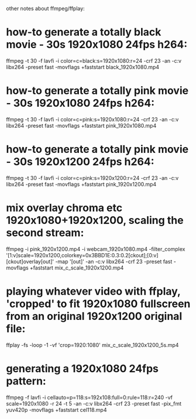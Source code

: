other notes about ffmpeg/ffplay:

# how-to generate a totally black movie - 30s 1920x1080 24fps h264:
ffmpeg -t 30 -f lavfi -i color=c=black:s=1920x1080:r=24 -crf 23 -an -c:v libx264 -preset fast -movflags +faststart black_1920x1080.mp4

# how-to generate a totally pink movie - 30s 1920x1080 24fps h264:
ffmpeg -t 30 -f lavfi -i color=c=pink:s=1920x1080:r=24 -crf 23 -an -c:v libx264 -preset fast -movflags +faststart pink_1920x1080.mp4

# how-to generate a totally pink movie - 30s 1920x1200 24fps h264:
ffmpeg -t 30 -f lavfi -i color=c=pink:s=1920x1200:r=24 -crf 23 -an -c:v libx264 -preset fast -movflags +faststart pink_1920x1200.mp4

# mix overlay chroma etc 1920x1080+1920x1200, scaling the second stream:
ffmpeg -i pink_1920x1200.mp4 -i webcam_1920x1080.mp4 -filter_complex '[1:v]scale=1920x1200,colorkey=0x3BBD1E:0.3:0.2[ckout];[0:v][ckout]overlay[out]' -map '[out]' -an -c:v libx264 -crf 23 -preset fast  -movflags +faststart mix_c_scale_1920x1200.mp4

# playing whatever video with ffplay, 'cropped' to fit 1920x1080 fullscreen from an original 1920x1200 original file:
ffplay -fs -loop -1 -vf 'crop=1920:1080' mix_c_scale_1920x1200_5s.mp4

# generating a 1920x1080 24fps pattern:
ffmpeg -f lavfi -i cellauto=p=118:s=192x108:full=0:rule=118:r=240 -vf scale=1920x1080 -r 24 -t 5 -an -c:v libx264 -crf 23 -preset fast -pix_fmt yuv420p -movflags +faststart cel118.mp4

